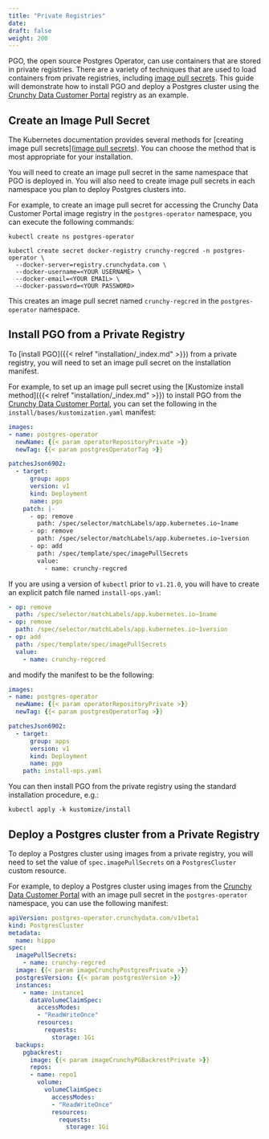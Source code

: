 ```yaml
---
title: "Private Registries"
date:
draft: false
weight: 200
---
```


PGO, the open source Postgres Operator, can use containers that are stored in private registries. There are a variety of techniques that are used to load containers from private registries, including [image pull secrets](https://kubernetes.io/docs/tasks/configure-pod-container/pull-image-private-registry/). This guide will demonstrate how to install PGO and deploy a Postgres cluster using the [Crunchy Data Customer Portal](https://access.crunchydata.com/) registry as an example.

## Create an Image Pull Secret

The Kubernetes documentation provides several methods for [creating image pull secrets]([image pull secrets](https://kubernetes.io/docs/tasks/configure-pod-container/pull-image-private-registry/)). You can choose the method that is most appropriate for your installation.

You will need to create an image pull secret in the same namespace that PGO is deployed in. You will also need to create image pull secrets in each namespace you plan to deploy Postgres clusters into.

For example, to create an image pull secret for accessing the Crunchy Data Customer Portal image registry in the `postgres-operator` namespace, you can execute the following commands:

```shell
kubectl create ns postgres-operator

kubectl create secret docker-registry crunchy-regcred -n postgres-operator \
  --docker-server=registry.crunchydata.com \
  --docker-username=<YOUR USERNAME> \
  --docker-email=<YOUR EMAIL> \
  --docker-password=<YOUR PASSWORD>
```

This creates an image pull secret named `crunchy-regcred` in the `postgres-operator` namespace.

## Install PGO from a Private Registry

To [install PGO]({{< relref "installation/_index.md" >}}) from a private registry, you will need to set an image pull secret on the installation manifest.

For example, to set up an image pull secret using the [Kustomize install method]({{< relref "installation/_index.md" >}}) to install PGO from the [Crunchy Data Customer Portal](https://access.crunchydata.com/), you can set the following in the `install/bases/kustomization.yaml` manifest:

```yaml
images:
- name: postgres-operator
  newName: {{< param operatorRepositoryPrivate >}}
  newTag: {{< param postgresOperatorTag >}}

patchesJson6902:
  - target:
      group: apps
      version: v1
      kind: Deployment
      name: pgo
    patch: |-
      - op: remove
        path: /spec/selector/matchLabels/app.kubernetes.io~1name
      - op: remove
        path: /spec/selector/matchLabels/app.kubernetes.io~1version
      - op: add
        path: /spec/template/spec/imagePullSecrets
        value:
          - name: crunchy-regcred
```

If you are using a version of `kubectl` prior to `v1.21.0`, you will have to create an explicit patch file named `install-ops.yaml`:

```yaml
- op: remove
  path: /spec/selector/matchLabels/app.kubernetes.io~1name
- op: remove
  path: /spec/selector/matchLabels/app.kubernetes.io~1version
- op: add
  path: /spec/template/spec/imagePullSecrets
  value:
    - name: crunchy-regcred
```

and modify the manifest to be the following:

```yaml
images:
- name: postgres-operator
  newName: {{< param operatorRepositoryPrivate >}}
  newTag: {{< param postgresOperatorTag >}}

patchesJson6902:
  - target:
      group: apps
      version: v1
      kind: Deployment
      name: pgo
    path: install-ops.yaml
```

You can then install PGO from the private registry using the standard installation procedure, e.g.:

```shell
kubectl apply -k kustomize/install
```

## Deploy a Postgres cluster from a Private Registry

To deploy a Postgres cluster using images from a private registry, you will need to set the value of `spec.imagePullSecrets` on a `PostgresCluster` custom resource.

For example, to deploy a Postgres cluster using images from the [Crunchy Data Customer Portal](https://access.crunchydata.com/) with an image pull secret in the `postgres-operator` namespace, you can use the following manifest:

```yaml
apiVersion: postgres-operator.crunchydata.com/v1beta1
kind: PostgresCluster
metadata:
  name: hippo
spec:
  imagePullSecrets:
    - name: crunchy-regcred
  image: {{< param imageCrunchyPostgresPrivate >}}
  postgresVersion: {{< param postgresVersion >}}
  instances:
    - name: instance1
      dataVolumeClaimSpec:
        accessModes:
        - "ReadWriteOnce"
        resources:
          requests:
            storage: 1Gi
  backups:
    pgbackrest:
      image: {{< param imageCrunchyPGBackrestPrivate >}}
      repos:
      - name: repo1
        volume:
          volumeClaimSpec:
            accessModes:
            - "ReadWriteOnce"
            resources:
              requests:
                storage: 1Gi
```
